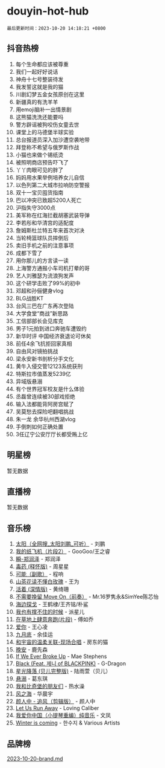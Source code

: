 # douyin-hot-hub

`最后更新时间：2023-10-20 14:18:21 +0800`

## 抖音热榜

1. 每个生命都应该被尊重
1. 我们一起好好说话
1. 神舟十七号整装待发
1. 我发誓这就是我的猫
1. 川剧幻梦五金女孩原创在这里
1. 新疆真的有洗羊羊
1. 用emoji脑补一出情景剧
1. 这熊猫洗洗还能要吗
1. 警方辟谣被狗咬伤女童去世
1. 课堂上的马德堡半球实验
1. 总台报道员深入加沙遭空袭地带
1. 拜登称不希望与俄罗斯作战
1. 小猫也来做个锡纸烫
1. 被照明商店预告吓飞了
1. 丫丫肉眼可见的胖了
1. 妈妈用水果举例培养女儿自信
1. 以色列第二大城市拉响防空警报
1. 双十一宝贝囤货指南
1. 巴以冲突已致超5200人死亡
1. 沪指失守3000点
1. 美军称在红海拦截胡塞武装导弹
1. 李若彤和华清宫的适配度
1. 詹姆斯杜兰特五年来首次对决
1. 当轮椅篮球队员摔倒后
1. 卖旧手机之前的注意事项
1. 成都下雪了
1. 用你那儿的方言读一读
1. 上海警方通报小车司机打晕的哥
1. 艺人刘雅瑟为流浪狗发声
1. 这个研学击败了99%的初中
1. 邓超和孙俪健身vlog
1. BLG战胜KT
1. 台风三巴在广东再次登陆
1. 大学食堂“商战”新思路
1. 工信部部长会见库克
1. 男子1元拍到进口奔驰车遭毁约
1. 新华时评 中国经济衰退论可休矣
1. 前任4余飞抗拒回家真相
1. 自由风对镜拍挑战
1. 梁永安新书剖析分手文化
1. 黄牛入侵交管12123系统获刑
1. 特斯拉市值蒸发5239亿
1. 异域版悬溺
1. 有个世界冠军校友是什么体验
1. 丞磊曾连续被30部戏拒绝
1. 输入法都能背阿房宫赋了
1. 吴莫愁去探险吧翻唱挑战
1. 朱一龙 余华杭州西湖vlog
1. 手倒刺如何正确处置
1. 3任辽宁公安厅厅长都受贿上亿

## 明星榜

暂无数据

## 直播榜

暂无数据

## 音乐榜

1. [太阳（全网搜_太阳刘鹏_可听）](https://sf3-cdn-tos.douyinstatic.com/obj/tos-cn-ve-2774/ogWbyIQnlBFImVbeDocRdCIYtBHlbJXgfZMvgz) - 刘鹏
1. [我的纸飞机（片段2）](https://sf6-cdn-tos.douyinstatic.com/obj/tos-cn-ve-2774/oM2ZrKcg2CD5AeRB2gkeXOFB1IxAGJdZPazYHf) - GooGoo/王之睿
1. [瞬-郑润泽](https://sf6-cdn-tos.douyinstatic.com/obj/tos-cn-ve-2774/oYXHIohzvbNAzBhHgyksWpRM4bfkDsBdBDAynw) - 郑润泽
1. [毒药 (释怀版)](https://sf6-cdn-tos.douyinstatic.com/obj/tos-cn-ve-2774/oYILMEAzspdZBIzy4frJNB8ZHPHWAhiwowd4Ad) - 周星星
1. [可能（副歌）](https://sf6-cdn-tos.douyinstatic.com/obj/tos-cn-ve-2774/cde1731888894259b333569393c2fb51) - 程响
1. [山茶花读不懂白玫瑰](https://sf6-cdn-tos.douyinstatic.com/obj/tos-cn-ve-2774/osfn8B7DktrRHEPJgPCfDbw7QDQEkwC16BxZg9) - 王为
1. [活着 (深情版)](https://sf6-cdn-tos.douyinstatic.com/obj/tos-cn-ve-2774/oY8r2TelECK2BPZbDCj8xZKBQfPbwQyCt1cggn) - 黄绮珊
1. [不需要挽留 Move On（前奏）](https://sf6-cdn-tos.douyinstatic.com/obj/tos-cn-ve-2774/ooCBhgCCkF4nExzQL9WZSUbitfA8IsDkgQIYhe) - Mr.16罗隽永&SimYee陈芯怡
1. [海边探戈](https://sf6-cdn-tos.douyinstatic.com/obj/tos-cn-ve-2774/os9gE0VQCGqt6VQkZDyBBYvfSDY0QFe3vVmubn) - 王鹤棣/王齐铭/朴鲨
1. [我也有撑不住的时候](https://sf6-cdn-tos.douyinstatic.com/obj/tos-cn-ve-2774/okmtBE1dkIBhwxeiBJeDgQnQtICZWIJUI2bjQr) - 派星儿
1. [在草地上肆意奔跑(片段)](https://sf6-cdn-tos.douyinstatic.com/obj/tos-cn-ve-2774/8831d494742f45dabdfa8adb8b817259) - 傅如乔
1. [爱你](https://sf6-cdn-tos.douyinstatic.com/obj/tos-cn-ve-2774/oEfyTFYX4gOL9DMKAJebDCAASw8hYVIXz1nYaf) - 王心凌
1. [九月底](https://sf3-cdn-tos.douyinstatic.com/obj/tos-cn-ve-2774/oMfewG4PDTFhF8iz3OGQ7ABH5i6fCgnMaoCbzZ) - 余佳运
1. [和宇宙的温柔关联-现场合唱](https://sf6-cdn-tos.douyinstatic.com/obj/tos-cn-ve-2774/o0hONGDYQBgk0e5bqDeQOonVmncA6tC2nBwZLT) - 房东的猫
1. [晚安](https://sf3-cdn-tos.douyinstatic.com/obj/tos-cn-ve-2774/a724c5e224464218839820f4e4fd632f) - 鹿先森
1. [If We Ever Broke Up](https://sf6-cdn-tos.douyinstatic.com/obj/tos-cn-ve-2774/o8onj5HDk0ImtBmO0URBfeyCDXQJMYkQ1gb8Zy) - Mae Stephens
1. [Black (Feat. 제니 of BLACKPINK)](https://sf3-cdn-tos.douyinstatic.com/obj/tos-cn-ve-2774/2eb92e2debbe4fe0a552bc099aef7f28) - G-Dragon
1. [星光降落 (贝儿完整版)](https://sf3-cdn-tos.douyinstatic.com/obj/tos-cn-ve-2774/okwB9hAwyAtsFFkFBzAX1hOOfQuIoMNs0W2Mwr) - 陆雨萱（贝儿）
1. [悬溺](https://sf6-cdn-tos.douyinstatic.com/obj/tos-cn-ve-2774/f3b6cc53d2e944beb7094a3ff01b4e03) - 葛东琪
1. [我和比奇堡的朋友们](https://sf3-cdn-tos.douyinstatic.com/obj/tos-cn-ve-2774/f0505db981ea4a6d91453a15924a82aa) - 热水澡
1. [风之海](https://sf3-cdn-tos.douyinstatic.com/obj/tos-cn-ve-2774/oInqZ2gFbCQvB6wZNnZlJpBcfDBQ8t1e1XwYAi) - 华晨宇
1. [颜人中 - 追风（剪辑版）](https://sf6-cdn-tos.douyinstatic.com/obj/tos-cn-ve-2774/9107f711ded6416ab3279a81d71597f7) - 颜人中
1. [Let Us Run Away](https://sf6-cdn-tos.douyinstatic.com/obj/tos-cn-ve-2774/a9a280d910044fb0b9f4f74b0b27e854) - Loving Caliber
1. [我爱你中国（小提琴重编）纯音乐](https://sf3-cdn-tos.douyinstatic.com/obj/tos-cn-ve-2774/362de867442c4051acadb0a43fd60af8) - 文凤
1. [Winter is coming](https://sf3-cdn-tos.douyinstatic.com/obj/tos-cn-ve-2774/0a6c12efb2d84f2ba9a243d4e1eebb4e) - 한수지 & Various Artists

## 品牌榜

[2023-10-20-brand.md](2023-10-20-brand.md)
